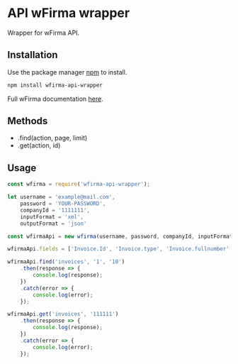 # API wFirma wrapper

Wrapper for wFirma API.

## Installation

Use the package manager [npm](https://www.npmjs.com) to install.
```bash
npm install wfirma-api-wrapper
```
Full wFirma documentation [here](https://doc.wfirma.pl).

## Methods
* .find(action, page, limit)
* .get(action, id)

## Usage

```javascript
const wfirma = require('wfirma-api-wrapper');

let username = 'example@mail.com',
    password = 'YOUR-PASSWORD',
    companyId = '1111111',
    inputFormat = 'xml',
    outputFormat = 'json'

const wfirmaApi = new wfirma(username, password, companyId, inputFormat, outputFormat);

wfirmaApi.fields = ['Invoice.Id', 'Invoice.type', 'Invoice.fullnumber', 'Invoice.date'];

wfirmaApi.find('invoices', '1', '10')
    .then(response => {
        console.log(response);
    })
    .catch(error => {
        console.log(error);
    });

wfirmaApi.get('invoices', '111111')
    .then(response => {
        console.log(response);
    })
    .catch(error => {
        console.log(error);
    });
```
